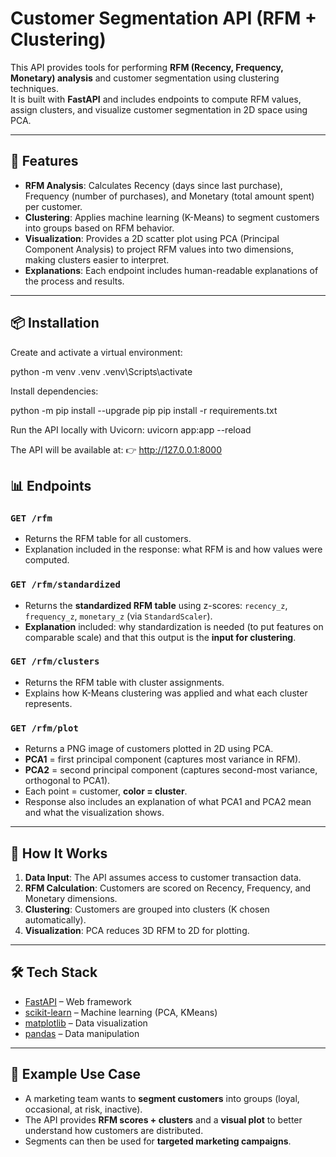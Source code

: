 # Customer Segmentation API (RFM + Clustering)

This API provides tools for performing **RFM (Recency, Frequency, Monetary) analysis** and customer segmentation using clustering techniques.  
It is built with **FastAPI** and includes endpoints to compute RFM values, assign clusters, and visualize customer segmentation in 2D space using PCA.  

---

## 🚀 Features
- **RFM Analysis**: Calculates Recency (days since last purchase), Frequency (number of purchases), and Monetary (total amount spent) per customer.  
- **Clustering**: Applies machine learning (K-Means) to segment customers into groups based on RFM behavior.  
- **Visualization**: Provides a 2D scatter plot using PCA (Principal Component Analysis) to project RFM values into two dimensions, making clusters easier to interpret.  
- **Explanations**: Each endpoint includes human-readable explanations of the process and results.  

---

## 📦 Installation

Create and activate a virtual environment:

python -m venv .venv
.venv\Scripts\activate

Install dependencies:

python -m pip install --upgrade pip
pip install -r requirements.txt

Run the API locally with Uvicorn:
uvicorn app:app --reload

The API will be available at:
👉 http://127.0.0.1:8000

## 📊 Endpoints

### `GET /rfm`
- Returns the RFM table for all customers.  
- Explanation included in the response: what RFM is and how values were computed.  

### `GET /rfm/standardized`
- Returns the **standardized RFM table** using z-scores: `recency_z`, `frequency_z`, `monetary_z` (via `StandardScaler`).  
- **Explanation** included: why standardization is needed (to put features on comparable scale) and that this output is the **input for clustering**.

### `GET /rfm/clusters`
- Returns the RFM table with cluster assignments.  
- Explains how K-Means clustering was applied and what each cluster represents.  

### `GET /rfm/plot`
- Returns a PNG image of customers plotted in 2D using PCA.  
- **PCA1** = first principal component (captures most variance in RFM).  
- **PCA2** = second principal component (captures second-most variance, orthogonal to PCA1).  
- Each point = customer, **color = cluster**.  
- Response also includes an explanation of what PCA1 and PCA2 mean and what the visualization shows.  

---

## 📖 How It Works
1. **Data Input**: The API assumes access to customer transaction data.  
2. **RFM Calculation**: Customers are scored on Recency, Frequency, and Monetary dimensions.  
3. **Clustering**: Customers are grouped into clusters (K chosen automatically).  
4. **Visualization**: PCA reduces 3D RFM to 2D for plotting.  

---

## 🛠 Tech Stack
- [FastAPI](https://fastapi.tiangolo.com/) – Web framework  
- [scikit-learn](https://scikit-learn.org/) – Machine learning (PCA, KMeans)  
- [matplotlib](https://matplotlib.org/) – Data visualization  
- [pandas](https://pandas.pydata.org/) – Data manipulation  

---

## 📌 Example Use Case
- A marketing team wants to **segment customers** into groups (loyal, occasional, at risk, inactive).  
- The API provides **RFM scores + clusters** and a **visual plot** to better understand how customers are distributed.  
- Segments can then be used for **targeted marketing campaigns**.  
